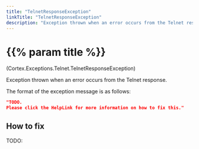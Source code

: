 ```yaml
---
title: "TelnetResponseException"
linkTitle: "TelnetResponseException"
description: "Exception thrown when an error occurs from the Telnet response."
---
```


# {{% param title %}}

<p class="namespace">(Cortex.Exceptions.Telnet.TelnetResponseException)</p>

Exception thrown when an error occurs from the Telnet response.

The format of the exception message is as follows:

```json
"TODO.
Please click the HelpLink for more information on how to fix this."
```

## How to fix

TODO:
